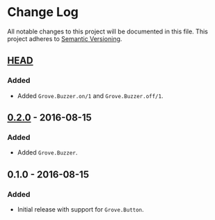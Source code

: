 # Change Log
All notable changes to this project will be documented in this file.
This project adheres to [Semantic Versioning](http://semver.org/).

## [HEAD]
### Added
- Added `Grove.Buzzer.on/1` and `Grove.Buzzer.off/1`.

## [0.2.0] - 2016-08-15
### Added
- Added `Grove.Buzzer`.

## 0.1.0 - 2016-08-15
### Added
- Initial release with support for `Grove.Button`.

[HEAD]:  https://github.com/bendiken/nerves_grove/compare/0.2.0...HEAD
[0.2.0]: https://github.com/bendiken/nerves_grove/compare/0.1.0...0.2.0
